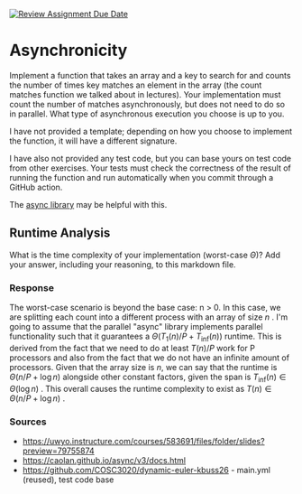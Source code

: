 [![Review Assignment Due Date](https://classroom.github.com/assets/deadline-readme-button-24ddc0f5d75046c5622901739e7c5dd533143b0c8e959d652212380cedb1ea36.svg)](https://classroom.github.com/a/26dp6wek)
# Asynchronicity

Implement a function that takes an array and a key to search for and counts the
number of times key matches an element in the array (the count matches function
we talked about in lectures). Your implementation must count the number of
matches asynchronously, but does not need to do so in parallel. What type of
asynchronous execution you choose is up to you.

I have not provided a template; depending on how you choose to implement the
function, it will have a different signature.

I have also not provided any test code, but you can base yours on test code from
other exercises. Your tests must check the correctness of the result of running
the function and run automatically when you commit through a GitHub action.

The [async library](https://caolan.github.io/async/v3/) may be helpful with
this.

## Runtime Analysis

What is the time complexity of your implementation (worst-case $\Theta$)? Add
your answer, including your reasoning, to this markdown file.

### Response

The worst-case scenario is beyond the base case: n > 0. In this case, we
are splitting each count into a different process with an array of size $n$ .
I'm going to assume that the parallel "async" library implements parallel functionality
such that it guarantees a $\Theta(T_1(n)/P + T_\inf(n))$ runtime. This is derived
from the fact that we need to do at least $T(n)/P$ work for P processors and also
from the fact that we do not have an infinite amount of processors. Given that the array
size is $n$, we can say that the runtime is $\Theta(n/P + \log{n})$ alongside other
constant factors, given the span is $T{_\inf}(n) \in \Theta(\log{n})$ . This overall
causes the runtime complexity to exist as $T(n) \in \Theta(n/P + \log{n})$ .

### Sources
- https://uwyo.instructure.com/courses/583691/files/folder/slides?preview=79755874
- https://caolan.github.io/async/v3/docs.html
- https://github.com/COSC3020/dynamic-euler-kbuss26 - main.yml (reused), test code base
